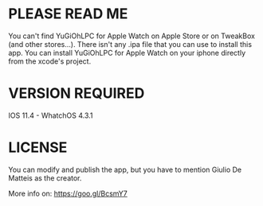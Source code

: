 # PLEASE READ ME

You can't find YuGiOhLPC for Apple Watch on Apple Store or on TweakBox (and other stores...). There isn't any .ipa file that you can use to install this app.
You can install YuGiOhLPC for Apple Watch on your iphone directly from the xcode's project.

# VERSION REQUIRED

IOS 11.4 - WhatchOS 4.3.1

# LICENSE

You can modify and publish the app, but you have to mention Giulio De Matteis as the creator.   

More info on: https://goo.gl/BcsmY7
